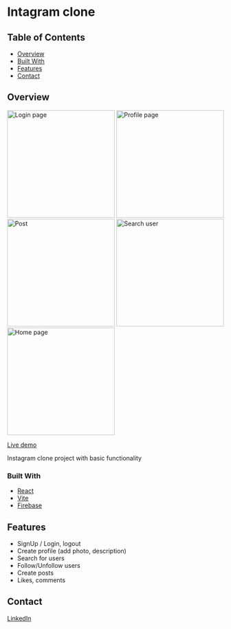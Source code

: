 # Intagram clone

## Table of Contents

- [Overview](#overview)
- [Built With](#built-with)
- [Features](#features)
- [Contact](#contact)

## Overview
<img height="250" alt="Login page" src="https://github.com/user-attachments/assets/3f73fba0-04bd-4f7f-abb7-552b26b35873">
<img height="250" alt="Profile page" src="https://github.com/user-attachments/assets/65f738b2-18b3-4621-928f-b080b99f196b">
<img height="250" alt="Post" src="https://github.com/user-attachments/assets/df55e519-a94d-44c6-8bcb-e8710305a7fd">
<img height="250" alt="Search user" src="https://github.com/user-attachments/assets/b5a84cc3-e24d-492c-8b11-b3276b86d1f4">
<img height="250" alt="Home page" src="https://github.com/user-attachments/assets/2659b6ea-cea1-4638-be59-d3f0ef857fc0">


[Live demo](https://insta-clone-f9a16.web.app/)

Instagram clone project with basic functionality

### Built With

- [React](https://react.dev)
- [Vite](https://vitejs.dev)
- [Firebase](https://firebase.google.com)

## Features

- SignUp / Login, logout
- Create profile (add photo, description)
- Search for users
- Follow/Unfollow users
- Create posts
- Likes, comments

## Contact

[LinkedIn](https://www.linkedin.com/in/roman-sh-705b1b300)

